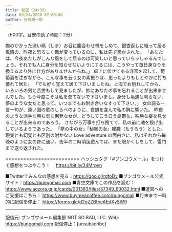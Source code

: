 ```yaml
---
title: 秘密（24/30）
date: 09/24/2020 07:00:00
author: 谷崎潤一郎
---
```


（600字。目安の読了時間：2分）

襟のかかった渋い縞（しま）お召に腹合わせ帯をしめて、銀杏返しに結って居る風情の、昨夜と恐ろしく趣が変っているのに、私は先ず驚かされた。
「あなたは、今夜あたしがこんな風をして居るのは可笑しいと思っていらッしゃるんでしょう。それでも人に身分を知らせないようにするには、こうやって毎日身なりを換えるより外に仕方がありませんからね。」
卓上に伏せてある洋盃を起して、葡萄酒を注ぎながら、こんな事を云う女の素振りは、思ったよりもしとやかに打ち萎れて居た。
「でも好く覚えて居て下さいましたね。上海でお別れしてから、いろいろの男と苦労もして見ましたが、妙にあなたの事を忘れることが出来ませんでした。もう今度こそは私を棄てないで下さいまし。身分も境遇も判らない、夢のような女だと思って、いつまでもお附き合いなすって下さい。」
女の語る一言一句が、遠い国の歌のしらべのように、哀韻を含んで私の胸に響いた。
昨夜のような派手な勝ち気な悧発な女が、どうしてこう云う憂鬱な、殊勝な姿を見せることが出来るのであろう。
さながら万事を打ち捨てて、私の前に魂を投げ出しているようであった。
「夢の中の女」「秘密の女」朦朧（もうろう）とした、現実とも幻覚とも区別の附かない Love adventure の面白さに、私はそれから毎晩のように女の許に通い、夜半の二時頃迄遊んでは、また眼かくしをして、雷門まで送り返された。

=========================
ハッシュタグ「#ブンゴウメール」をつけて感想をつぶやこう！　
https://bit.ly/34Mrpyn

■Twitterでみんなの感想を見る：https://goo.gl/rgfoDv
■ブンゴウメール公式サイト：https://bungomail.com
■青空文庫でこの作品を読む：https://www.aozora.gr.jp/cards/001383/files/57349_60032.html
■運営へのご支援はこちら： https://www.buymeacoffee.com/bungomail
■月末まで一時的に配信を停止： https://forms.gle/d2gZZBtbeAEdXySW9

-------
配信元: ブンゴウメール編集部
NOT SO BAD, LLC.
Web: https://bungomail.com
配信停止：[unsubscribe]

